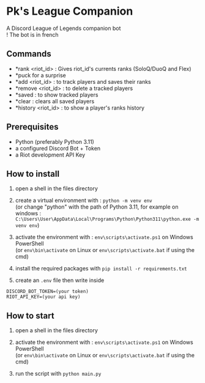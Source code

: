 # Pk's League Companion

A Discord League of Legends companion bot  
! The bot is in french

## Commands

- *rank <riot_id> : Gives riot_id's currents ranks (SoloQ/DuoQ and Flex)
- *puck for a surprise
- *add <riot_id> : to track players and saves their ranks
- *remove <riot_id> : to delete a tracked players
- *saved : to show tracked players
- *clear : clears all saved players
- *history <riot_id> : to show a player's ranks history

## Prerequisites

- Python (preferably Python 3.11)
- a configured Discord Bot + Token
- a Riot development API Key

## How to install

1. open a shell in the files directory

2. create a virtual environment with : `python -m venv env`  
(or change "python" with the path of Python 3.11, for example on windows : `C:\Users\User\AppData\Local\Programs\Python\Python311\python.exe -m venv env`)

3. activate the environment with : `env\scripts\activate.ps1` on Windows PowerShell  
(or `env\bin\activate` on Linux or `env\scripts\activate.bat` if using the cmd)

4. install the required packages with `pip install -r requirements.txt`

5. create an `.env` file then write inside 
```
DISCORD_BOT_TOKEN=(your token)
RIOT_API_KEY=(your api key)
```

## How to start

1. open a shell in the files directory

2. activate the environment with : `env\scripts\activate.ps1` on Windows PowerShell  
(or `env\bin\activate` on Linux or `env\scripts\activate.bat` if using the cmd)

3. run the script with `python main.py`
